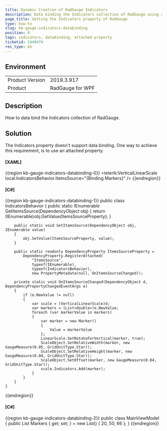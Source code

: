 ```yaml
---
title: Dynamic Creation of RadGauge Indicators
description: Data binding the Indicators collection of RadGauge using an attached property.
page_title: Setting the Indicators property of RadGauge
type: how-to
slug: kb-gauge-indicators-databinding
position: 0
tags: indicators, databinding, attached property
ticketid: 1449474
res_type: kb
---
```


## Environment

<table>
    <tbody>
	    <tr>
	    	<td>Product Version</td>
	    	<td>2019.3.917</td>
	    </tr>
	    <tr>
	    	<td>Product</td>
	    	<td>RadGauge for WPF</td>
	    </tr>
    </tbody>
</table>

## Description

How to data bind the Indicators collection of RadGauge.

## Solution

The Indicators property doesn't support data binding. One way to achieve this requirement, is to use an attached property.

#### __[XAML]__
{{region kb-gauge-indicators-databinding-0}}
	<telerik:VerticalLinearScale local:IndicatorsBehavior.ItemsSource="{Binding Markers}" />
{{endregion}}

#### __[C#]__
{{region kb-gauge-indicators-databinding-1}}
	public class IndicatorsBehavior
    {
        public static IEnumerable GetItemsSource(DependencyObject obj)
        {
            return (IEnumerable)obj.GetValue(ItemsSourceProperty);
        }

        public static void SetItemsSource(DependencyObject obj, IEnumerable value)
        {
            obj.SetValue(ItemsSourceProperty, value);
        }

        public static readonly DependencyProperty ItemsSourceProperty =
            DependencyProperty.RegisterAttached(
				"ItemsSource", 
				typeof(IEnumerable), 
				typeof(IndicatorsBehavior), 
				new PropertyMetadata(null, OnItemsSourceChanged));

        private static void OnItemsSourceChanged(DependencyObject d, DependencyPropertyChangedEventArgs e)
        {
            if (e.NewValue != null)
            {
                var scale = (VerticalLinearScale)d;
                var markers = (List<double>)e.NewValue;
                foreach (var markerValue in markers)
                {
                    var marker = new Marker()
                    {
                        Value = markerValue
                    };
                    LinearScale.SetRotateForVertical(marker, true);
                    ScaleObject.SetRelativeWidth(marker, new GaugeMeasure(0.05, GridUnitType.Star));
                    ScaleObject.SetRelativeHeight(marker, new GaugeMeasure(0.04, GridUnitType.Star));
                    ScaleObject.SetOffset(marker, new GaugeMeasure(0.04, GridUnitType.Star));
                    scale.Indicators.Add(marker);
                }
            }
        }
    }
{{endregion}}

#### __[C#]__
{{region kb-gauge-indicators-databinding-2}}
	public class MainViewModel
    {
        public List<double> Markers { get; set; } = new List<double>() { 20, 50, 66 };
    }
{{endregion}}